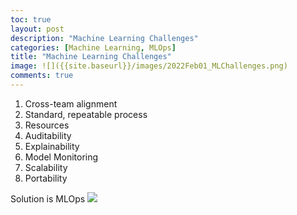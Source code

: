 ```yaml
---
toc: true
layout: post
description: "Machine Learning Challenges"
categories: [Machine Learning, MLOps]
title: "Machine Learning Challenges"
image: ![]({{site.baseurl}}/images/2022Feb01_MLChallenges.png)
comments: true
---
```

1. Cross-team alignment
2. Standard, repeatable process
3. Resources
4. Auditability
5. Explainability
6. Model Monitoring
7. Scalability
8. Portability

Solution is MLOps
![]({{site.baseurl}}/images/2022Feb01_MLChallenges.png)







